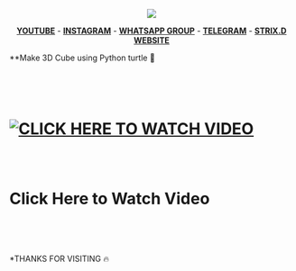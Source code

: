 <p align="center"><img src="https://1.bp.blogspot.com/-HdlK19lFAKs/YHhOk94eyvI/AAAAAAAAAXc/fTl0XcUrHXQd4wnZqma2KwA3b1WqJiTbgCNcBGAsYHQ/w640-h416/IMG_20210415_200241.jpg"></p>


<p align="center">
  <a href="https://www.youtube.com/channel/UCVgFuT27u3-4yR1i0PrE3wQ"><b>YOUTUBE</b></a>
  <span> - </span>
  <a href="https://www.instagram.com/strix_21/?igshid=lqd87k2v6v4t"><b>INSTAGRAM</b></a>
  <span> - </span>
  <a href="https://chat.whatsapp.com/DceoeOn5fFF3y5Fr1C8NK0"><b>WHATSAPP GROUP</b></a>
  <span> - </span>
  <a href="https://t.me/Strixkingdom"><b>TELEGRAM</b></a>
  <span> - </span>
  <a href="https://strixkingdom.blogspot.com/?m=0"><b>STRIX.D WEBSITE</b></a>
</p>



**Make 3D Cube using Python turtle 🐢

<h1 align="left">

  <br>

  <a href="https://youtu.be/gggpKJW-BxI"><img src="https://1.bp.blogspot.com/-JR5aBCH3Wdc/YHh9oKUmZDI/AAAAAAAAAXk/t4ONqKKVy7YFBUXZd4IxgBZr6W0sYGokwCNcBGAsYHQ/w400-h300/Photo_1618509203801.png" alt="CLICK HERE TO WATCH VIDEO"></a>

   <br>

  Click Here to Watch Video

  <br>

</h1>

*THANKS FOR VISITING 🔥





































































